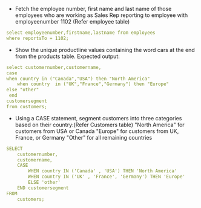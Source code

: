 * Fetch the employee number, first name and last name of those employees who are working as Sales Rep reporting to employee with employeenumber 1102 (Refer employee table)

```yaml
select employeenumber,firstname,lastname from employees
where reportsTo = 1102;
```

* 	Show the unique productline values containing the word cars at the end from the products table.
Expected output:

```yaml
select customernumber,customername,
case 
when country in ("Canada","USA") then "North America"
    when country  in ("UK","France","Germany") then "Europe"
else "other"
 end
customersegment
from customers;

```
*  Using a CASE statement, segment customers into three categories based on their country:(Refer Customers table)
                        "North America" for customers from USA or Canada
                        "Europe" for customers from UK, France, or Germany
                        "Other" for all remaining countries

 
```yaml
SELECT 
    customernumber,
    customername,
    CASE
        WHEN country IN ('Canada' , 'USA') THEN 'North America'
        WHEN country IN ('UK' , 'France', 'Germany') THEN 'Europe'
        ELSE 'other'
    END customersegment
FROM
    customers;

```
